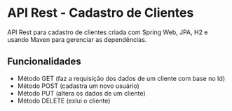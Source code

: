 # API Rest - Cadastro de Clientes
API Rest para cadastro de clientes criada com Spring Web, JPA, H2 e usando Maven para gerenciar as dependências.

## Funcionalidades
- Método GET (faz a requisição dos dados de um cliente com base no Id)
- Método POST (cadastra um novo usuário)
- Método PUT (altera os dados de um cliente)
- Método DELETE (exlui o cliente)
